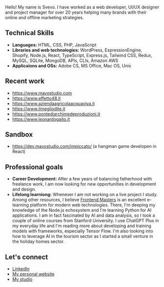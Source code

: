 Hello! My name is Svevo. I have worked as a web developer, UI/UX designer and project manager for over 20 years helping many brands with their online and offline marketing strategies.

## Technical Skills
* **Languages:** HTML, CSS, PHP, JavaScript  
* **Libraries and web technologies:**  WordPress, ExpressionEngine, Shopify, Node.js, React, TypeScript, Express.js, Tailwind CSS, Redux, MySQL, SQLite, MongoDB, APIs, CLIs, Amazon AWS  
* **Applicaions and OSs:** Adobe CS, MS Office, Mac OS, Unix

## Recent work
* https://www.mavostudio.com  
* https://www.effetto48.it  
* https://www.aziendaagricolaacquaviva.it  
* https://www.ilmegliodite.it  
* https://www.pontediarchimedeproduzioni.it
* https://www.leonardogaito.it

## Sandbox
* https://dev.mavostudio.com/impiccato/ (a hangman game developen in React)  

## Professional goals
* **Career Development:** After a few years of balancing fatherhood with freelance work, I am now looking for new opportunities in development and design.  
* **Lifelong learniong:** Whenever I am not working on a live project I study. Among other resources, I believe [Frontend Masters](https://www.frontendmasters.com) is an excellent e-learning platform for modern web technologies. There, I'm deeping my knowledge of the Node.js echosystem and I'm learning Python for AI applications. I am in fact fascinated by AI and data analysis, so I took a couple of online courses from Stanford University. I use ChatGPT Plus in my everyday life and I'm reading more about developing and training models with frameworks, especially Tensor Flow. I'm also looking into how to leverage AI in the tourism sector as I started a small venture in the holiday homes sector.

## Let's connect
* [LinkedIn](https://www.linkedin.com/in/svevoromano/)
* [My personal website](https://www.svevoromano.it/)
* [My studio](https://www.mavostudio.com/en/)

<!--
**svedish/svedish** is a ✨ _special_ ✨ repository because its `README.md` (this file) appears on your GitHub profile.

Here are some ideas to get you started:

- 🔭 I’m currently working on ...
- 🌱 I’m currently learning ...
- 👯 I’m looking to collaborate on ...
- 🤔 I’m looking for help with ...
- 💬 Ask me about ...
- 📫 How to reach me: ...
- 😄 Pronouns: ...
- ⚡ Fun fact: ...
-->
